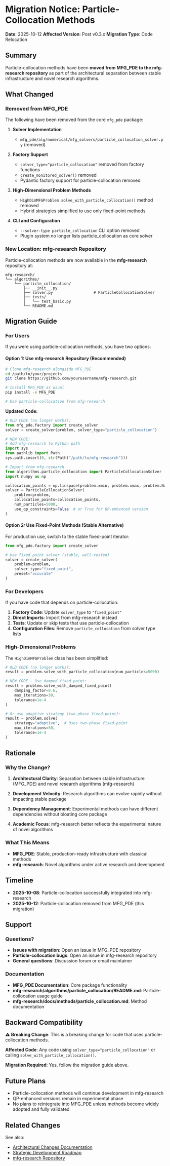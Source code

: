 # Migration Notice: Particle-Collocation Methods

**Date**: 2025-10-12
**Affected Version**: Post v0.3.x
**Migration Type**: Code Relocation

## Summary

Particle-collocation methods have been **moved from MFG_PDE to the mfg-research repository** as part of the architectural separation between stable infrastructure and novel research algorithms.

## What Changed

### Removed from MFG_PDE

The following have been removed from the core `mfg_pde` package:

1. **Solver Implementation**
   - `mfg_pde/alg/numerical/mfg_solvers/particle_collocation_solver.py` (removed)

2. **Factory Support**
   - `solver_type="particle_collocation"` removed from factory functions
   - `create_monitored_solver()` removed
   - Pydantic factory support for particle-collocation removed

3. **High-Dimensional Problem Methods**
   - `HighDimMFGProblem.solve_with_particle_collocation()` method removed
   - Hybrid strategies simplified to use only fixed-point methods

4. **CLI and Configuration**
   - `--solver-type particle_collocation` CLI option removed
   - Plugin system no longer lists particle_collocation as core solver

### New Location: mfg-research Repository

Particle-collocation methods are now available in the **mfg-research** repository at:

```
mfg-research/
└── algorithms/
    └── particle_collocation/
        ├── __init__.py
        ├── solver.py                  # ParticleCollocationSolver
        ├── tests/
        │   └── test_basic.py
        └── README.md
```

## Migration Guide

### For Users

If you were using particle-collocation methods, you have two options:

#### Option 1: Use mfg-research Repository (Recommended)

```bash
# Clone mfg-research alongside MFG_PDE
cd /path/to/your/projects
git clone https://github.com/yourusername/mfg-research.git

# Install MFG_PDE as usual
pip install -e MFG_PDE

# Use particle-collocation from mfg-research
```

**Updated Code:**

```python
# OLD CODE (no longer works):
from mfg_pde.factory import create_solver
solver = create_solver(problem, solver_type="particle_collocation")

# NEW CODE:
# Add mfg-research to Python path
import sys
from pathlib import Path
sys.path.insert(0, str(Path("/path/to/mfg-research")))

# Import from mfg-research
from algorithms.particle_collocation import ParticleCollocationSolver
import numpy as np

collocation_points = np.linspace(problem.xmin, problem.xmax, problem.Nx).reshape(-1, 1)
solver = ParticleCollocationSolver(
    problem=problem,
    collocation_points=collocation_points,
    num_particles=5000,
    use_qp_constraints=False  # or True for QP-enhanced version
)
```

#### Option 2: Use Fixed-Point Methods (Stable Alternative)

For production use, switch to the stable fixed-point iterator:

```python
from mfg_pde.factory import create_solver

# Use fixed_point solver (stable, well-tested)
solver = create_solver(
    problem=problem,
    solver_type="fixed_point",
    preset="accurate"
)
```

### For Developers

If you have code that depends on particle-collocation:

1. **Factory Code**: Update `solver_type` to `"fixed_point"`
2. **Direct Imports**: Import from mfg-research instead
3. **Tests**: Update or skip tests that use particle-collocation
4. **Configuration Files**: Remove `particle_collocation` from solver type lists

### High-Dimensional Problems

The `HighDimMFGProblem` class has been simplified:

```python
# OLD CODE (no longer works):
result = problem.solve_with_particle_collocation(num_particles=5000)

# NEW CODE - Use damped fixed point:
result = problem.solve_with_damped_fixed_point(
    damping_factor=0.6,
    max_iterations=30,
    tolerance=1e-4
)

# Or use adaptive strategy (two-phase fixed-point):
result = problem.solve(
    strategy="adaptive",  # Uses two-phase fixed-point
    max_iterations=50,
    tolerance=1e-4
)
```

## Rationale

### Why the Change?

1. **Architectural Clarity**: Separation between stable infrastructure (MFG_PDE) and novel research algorithms (mfg-research)

2. **Development Velocity**: Research algorithms can evolve rapidly without impacting stable package

3. **Dependency Management**: Experimental methods can have different dependencies without bloating core package

4. **Academic Focus**: mfg-research better reflects the experimental nature of novel algorithms

### What This Means

- **MFG_PDE**: Stable, production-ready infrastructure with classical methods
- **mfg-research**: Novel algorithms under active research and development

## Timeline

- **2025-10-08**: Particle-collocation successfully integrated into mfg-research
- **2025-10-12**: Particle-collocation removed from MFG_PDE (this migration)

## Support

### Questions?

- **Issues with migration**: Open an issue in MFG_PDE repository
- **Particle-collocation bugs**: Open an issue in mfg-research repository
- **General questions**: Discussion forum or email maintainer

### Documentation

- **MFG_PDE Documentation**: Core package functionality
- **mfg-research/algorithms/particle_collocation/README.md**: Particle-collocation usage guide
- **mfg-research/docs/methods/particle_collocation.md**: Method documentation

## Backward Compatibility

⚠️ **Breaking Change**: This is a breaking change for code that uses particle-collocation methods.

**Affected Code**: Any code using `solver_type="particle_collocation"` or calling `solve_with_particle_collocation()`.

**Migration Required**: Yes, follow the migration guide above.

## Future Plans

- Particle-collocation methods will continue development in mfg-research
- QP-enhanced versions remain in experimental phase
- No plans to reintegrate into MFG_PDE unless methods become widely adopted and fully validated

## Related Changes

See also:
- [Architectural Changes Documentation](docs/development/ARCHITECTURAL_CHANGES.md)
- [Strategic Development Roadmap](docs/development/STRATEGIC_DEVELOPMENT_ROADMAP_2026.md)
- [mfg-research Repository](https://github.com/yourusername/mfg-research)
